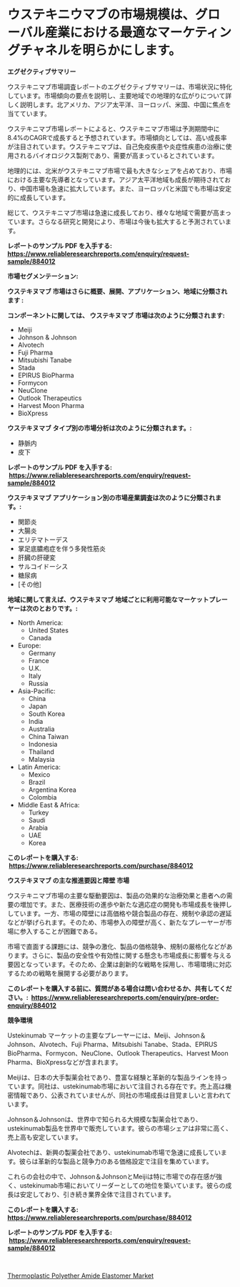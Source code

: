 <p><h1>ウステキニウマブの市場規模は、グローバル産業における最適なマーケティングチャネルを明らかにします。</h1></p><p><strong>エグゼクティブサマリー</strong></p>
<p><p>ウステキニマブ市場調査レポートのエグゼクティブサマリーは、市場状況に特化しています。市場傾向の要点を説明し、主要地域での地理的な広がりについて詳しく説明します。北アメリカ、アジア太平洋、ヨーロッパ、米国、中国に焦点を当てています。</p><p>ウステキニマブ市場レポートによると、ウステキニマブ市場は予測期間中に8.4%のCAGRで成長すると予想されています。市場傾向としては、高い成長率が注目されています。ウステキニマブは、自己免疫疾患や炎症性疾患の治療に使用されるバイオロジクス製剤であり、需要が高まっているとされています。</p><p>地理的には、北米がウステキニマブ市場で最も大きなシェアを占めており、市場における主要な先導者となっています。アジア太平洋地域も成長が期待されており、中国市場も急速に拡大しています。また、ヨーロッパと米国でも市場は安定的に成長しています。</p><p>総じて、ウステキニマブ市場は急速に成長しており、様々な地域で需要が高まっています。さらなる研究と開発により、市場は今後も拡大すると予測されています。</p></p>
<p><strong>レポートのサンプル PDF を入手する: <a href="https://www.reliableresearchreports.com/enquiry/request-sample/884012">https://www.reliableresearchreports.com/enquiry/request-sample/884012</a></strong></p>
<p><strong>市場セグメンテーション:</strong></p>
<p><strong> ウステキヌマブ 市場はさらに概要、展開、アプリケーション、地域に分類されます :</strong></p>
<p><strong>コンポーネントに関しては、 ウステキヌマブ 市場は次のように分類されます: &nbsp;</strong></p>
<p><ul><li>Meiji</li><li>Johnson & Johnson</li><li>Alvotech</li><li>Fuji Pharma</li><li>Mitsubishi Tanabe</li><li>Stada</li><li>EPIRUS BioPharma</li><li>Formycon</li><li>NeuClone</li><li>Outlook Therapeutics</li><li>Harvest Moon Pharma</li><li>BioXpress</li></ul></p>
<p><strong> ウステキヌマブ タイプ別の市場分析は次のように分類されます。:</strong></p>
<p><ul><li>静脈内</li><li>皮下</li></ul></p>
<p><strong>レポートのサンプル PDF を入手する: &nbsp;<a href="https://www.reliableresearchreports.com/enquiry/request-sample/884012">https://www.reliableresearchreports.com/enquiry/request-sample/884012</a></strong></p>
<p><strong> ウステキヌマブ アプリケーション別の市場産業調査は次のように分類されます。:</strong></p>
<p><ul><li>関節炎</li><li>大腸炎</li><li>エリテマトーデス</li><li>掌足底膿疱症を伴う多発性筋炎</li><li>肝臓の肝硬変</li><li>サルコイドーシス</li><li>糖尿病</li><li>[その他]</li></ul></p>
<p><strong>地域に関して言えば、ウステキヌマブ 地域ごとに利用可能なマーケットプレーヤーは次のとおりです。:</strong></p>
<p><ul>
    <li>
        North America:
        <ul>
            <li>United States</li>
            <li>Canada</li>
        </ul>
    </li>
    <li>
        Europe:
        <ul>
            <li>Germany</li>
            <li>France</li>
            <li>U.K.</li>
            <li>Italy</li>
            <li>Russia</li>
        </ul>
    </li>
    <li>
        Asia-Pacific:
        <ul>
            <li>China</li>
            <li>Japan</li>
            <li>South Korea</li>
            <li>India</li>
            <li>Australia</li>
            <li>China Taiwan</li>
            <li>Indonesia</li>
            <li>Thailand</li>
            <li>Malaysia</li>
        </ul>
    </li>
    <li>
        Latin America:
        <ul>
            <li>Mexico</li>
            <li>Brazil</li>
            <li>Argentina Korea</li>
            <li>Colombia</li>
        </ul>
    </li>
    <li>
        Middle East & Africa:
        <ul>
            <li>Turkey</li>
            <li>Saudi</li>
            <li>Arabia</li>
            <li>UAE</li>
            <li>Korea</li>
        </ul>
    </li>
    </ul></p>
<p><strong>このレポートを購入する: &nbsp;<a href="https://www.reliableresearchreports.com/purchase/884012">https://www.reliableresearchreports.com/purchase/884012</a></strong></p>
<p><strong>ウステキヌマブ の主な推進要因と障壁 市場</strong></p>
<p><p>ウステキニマブ市場の主要な駆動要因は、製品の効果的な治療効果と患者への需要の増加です。また、医療技術の進歩や新たな適応症の開発も市場成長を後押ししています。一方、市場の障壁には高価格や競合製品の存在、規制や承認の遅延などが挙げられます。そのため、市場参入の障壁が高く、新たなプレーヤーが市場に参入することが困難である。</p><p>市場で直面する課題には、競争の激化、製品の価格競争、規制の厳格化などがあります。さらに、製品の安全性や有効性に関する懸念も市場成長に影響を与える要因となっています。そのため、企業は創新的な戦略を採用し、市場環境に対応するための戦略を展開する必要があります。</p></p>
<p><strong>このレポートを購入する前に、質問がある場合は問い合わせるか、共有してください。:&nbsp; <a href="https://www.reliableresearchreports.com/enquiry/pre-order-enquiry/884012">https://www.reliableresearchreports.com/enquiry/pre-order-enquiry/884012</a></strong></p>
<p><strong>競争環境</strong></p>
<p><p>Ustekinumab マーケットの主要なプレーヤーには、Meiji、Johnson＆Johnson、Alvotech、Fuji Pharma、Mitsubishi Tanabe、Stada、EPIRUS BioPharma、Formycon、NeuClone、Outlook Therapeutics、Harvest Moon Pharma、BioXpressなどが含まれます。</p><p>Meijiは、日本の大手製薬会社であり、豊富な経験と革新的な製品ラインを持っています。同社は、ustekinumab市場において注目される存在です。売上高は機密情報であり、公表されていませんが、同社の市場成長は目覚ましいと言われています。</p><p>Johnson＆Johnsonは、世界中で知られる大規模な製薬会社であり、ustekinumab製品を世界中で販売しています。彼らの市場シェアは非常に高く、売上高も安定しています。</p><p>Alvotechは、新興の製薬会社であり、ustekinumab市場で急速に成長しています。彼らは革新的な製品と競争力のある価格設定で注目を集めています。</p><p>これらの会社の中で、Johnson＆JohnsonとMeijiは特に市場での存在感が強く、ustekinumab市場においてリーダーとしての地位を築いています。彼らの成長は安定しており、引き続き業界全体で注目されています。</p></p>
<p><strong>このレポートを購入する: &nbsp; <a href="https://www.reliableresearchreports.com/purchase/884012">https://www.reliableresearchreports.com/purchase/884012</a></strong></p>
<p><strong>レポートのサンプル PDF を入手する: &nbsp;<a href="https://www.reliableresearchreports.com/enquiry/request-sample/884012">https://www.reliableresearchreports.com/enquiry/request-sample/884012</a></strong><strong></strong></p>
<p>&nbsp;</p>
<p><p><a href="https://github.com/Angelnienowdseej3e45z3p8c/Market-Research-Report-List-1/blob/main/thermoplastic-polyether-amide-elastomer-market.md">Thermoplastic Polyether Amide Elastomer Market</a></p></p>